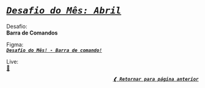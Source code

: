 [previous]: ../../

# [**_`Desafio do Mês: Abril`_**](#desafio-do-mês-abril)

Desafio: \
**Barra de Comandos**

Figma: \
[**_`Desafio do Mês! - Barra de comando!`_**](https://www.figma.com/community/file/1225204988453832602)

Live: \
[:link:](https://dreisss.github.io/challenges-ballerini/monthly/2023/april)

<div align="right">

[**_`❰ Retornar para página anterior`_**][previous]

</div>
